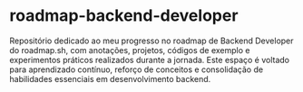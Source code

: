 # roadmap-backend-developer
Repositório dedicado ao meu progresso no roadmap de Backend Developer do roadmap.sh, com anotações, projetos, códigos de exemplo e experimentos práticos realizados durante a jornada. Este espaço é voltado para aprendizado contínuo, reforço de conceitos e consolidação de habilidades essenciais em desenvolvimento backend.
